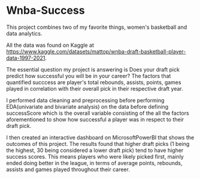 # Wnba-Success
This project combines two of my favorite things, women's basketball and data analytics. 

All the data was found on Kaggle at https://www.kaggle.com/datasets/mattop/wnba-draft-basketball-player-data-1997-2021. 

The essential question my project is answering is Does your draft pick predict how successful you will be in your career?
The factors that quantified succcess are player's total rebounds, assists, points, games played in correlation with their overall pick in their respective draft year.

I performed data cleaning and preprocessing before performing EDA(univariate and bivariate analysis) on the data before defining successScore which is the overall variable consisting of the all the factors aforementioned to show how successful a player was in respect to their draft pick. 

I then created an interactive dashboard on MicrosoftPowerBI that shows the outcomes of this project. 
The results found that higher draft picks (1 being the highest, 30 being considered a lower draft pick) tend to have higher success scores. This means players who were likely picked first, mainly ended doing better in the league, in terms of average points, rebounds, assists and games played throughout their career. 

